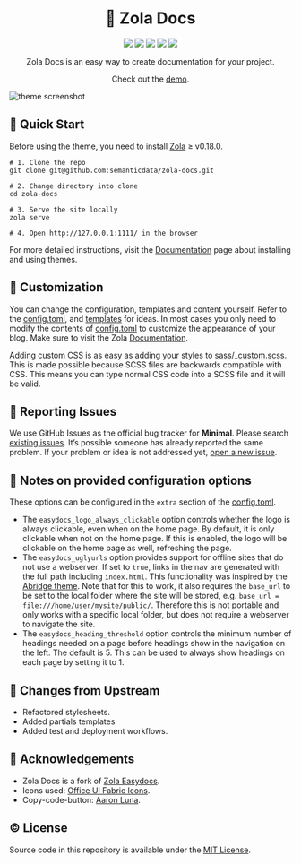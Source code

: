 <div align="center">
<h1>📂 Zola Docs</h1>

<img src="https://img.shields.io/github/languages/code-size/semanticdata/zola-minimal" />
<img src="https://img.shields.io/github/repo-size/semanticdata/zola-minimal" />
<img src="https://img.shields.io/github/commit-activity/t/semanticdata/zola-minimal" />
<img src="https://img.shields.io/github/last-commit/semanticdata/zola-minimal" />
<img src="https://img.shields.io/website/https/zola-minimal.vercel.app.svg" />

Zola Docs is an easy way to create documentation for your project.

Check out the [demo](https://semanticdata.github.io/zola-docs/).

</div>

![theme screenshot](screenshot.png)

## 🚀 Quick Start

Before using the theme, you need to install [Zola](https://www.getzola.org/documentation/getting-started/installation/) ≥ v0.18.0.

```shell
# 1. Clone the repo
git clone git@github.com:semanticdata/zola-docs.git

# 2. Change directory into clone
cd zola-docs

# 3. Serve the site locally
zola serve

# 4. Open http://127.0.0.1:1111/ in the browser
```

For more detailed instructions, visit the [Documentation](https://www.getzola.org/documentation/themes/installing-and-using-themes/) page about installing and using themes.

## 🎨 Customization

You can change the configuration, templates and content yourself. Refer to the [config.toml](config.toml), and [templates](templates) for ideas. In most cases you only need to modify the contents of [config.toml](config.toml) to customize the appearance of your blog. Make sure to visit the Zola [Documentation](https://www.getzola.org/documentation/getting-started/overview/).

Adding custom CSS is as easy as adding your styles to [sass/_custom.scss](sass/_custom.scss). This is made possible because SCSS files are backwards compatible with CSS. This means you can type normal CSS code into a SCSS file and it will be valid.

## 🚩 Reporting Issues

We use GitHub Issues as the official bug tracker for **Minimal**. Please search [existing issues](https://github.com/semanticdata/zola-minimal/issues). It’s possible someone has already reported the same problem. If your problem or idea is not addressed yet, [open a new issue](https://github.com/semanticdata/zola-minimal/issues/new).

## 📝 Notes on provided configuration options

These options can be configured in the `extra` section of the [config.toml](config.toml).

- The `easydocs_logo_always_clickable` option controls whether the logo is always clickable, even when on the home page. By default, it is only clickable when not on the home page. If this is enabled, the logo will be clickable on the home page as well, refreshing the page.
- The `easydocs_uglyurls` option provides support for offline sites that do not use a webserver. If set to `true`, links in the nav are generated with the full path including `index.html`. This functionality was inspired by the [Abridge theme](https://www.getzola.org/themes/abridge/). Note that for this to work, it also requires the `base_url` to be set to the local folder where the site will be stored, e.g. `base_url = file:///home/user/mysite/public/`. Therefore this is not portable and only works with a specific local folder, but does not require a webserver to navigate the site.
- The `easydocs_heading_threshold` option controls the minimum number of headings needed on a page before headings show in the navigation on the left. The default is 5. This can be used to always show headings on each page by setting it to 1.

## 🔄 Changes from Upstream

- Refactored stylesheets.
- Added partials templates
- Added test and deployment workflows.

## 💜 Acknowledgements

- Zola Docs is a fork of [Zola Easydocs](https://github.com/codeandmedia/zola_easydocs_theme).
- Icons used: [Office UI Fabric Icons](https://uifabricicons.azurewebsites.net/).
- Copy-code-button: [Aaron Luna](https://aaronluna.dev/blog/add-copy-button-to-code-blocks-hugo-chroma/).

## © License

Source code in this repository is available under the [MIT License](LICENSE).
